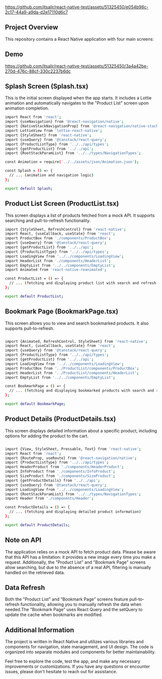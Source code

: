 
https://github.com/itsalir/react-native-test/assets/51325450/e054b98c-2c17-44a9-a9da-d2e17110d6c7
## Project Overview
This repository contains a React Native application with four main screens:

## Demo





https://github.com/itsalir/react-native-test/assets/51325450/3a4a42be-270d-476c-88cf-330c2237b6dc






## Splash Screen (Splash.tsx)
This is the initial screen displayed when the app starts. It includes a Lottie animation and automatically navigates to the "Product List" screen upon animation completion.



```bash
import React from 'react';
import {useNavigation} from '@react-navigation/native';
import {NativeStackNavigationProp} from '@react-navigation/native-stack';
import LottieView from 'lottie-react-native';
import {StyleSheet} from 'react-native';
import {useQuery} from '@tanstack/react-query';
import {ProductListType} from '../../api/types';
import {getProductList} from '../../api';
import {RootStackParamList} from '../../types/NavigationTypes';

const Animation = require('../../assets/json/Animation.json');

const Splash = () => {
  // ... (animation and navigation logic)
};

export default Splash;
```
## Product List Screen (ProductList.tsx)
This screen displays a list of products fetched from a mock API. It supports searching and pull-to-refresh functionality.

```bash
import {StyleSheet, RefreshControl} from 'react-native';
import React, {useCallback, useState} from 'react';
import ProductBox from './components/ProductBox';
import {useQuery} from '@tanstack/react-query';
import {getProductList} from '../../api';
import {ProductListType} from '../../api/types';
import LoadingView from '../../components/LoadingView';
import HeaderList from './components/HeaderList';
import EmptyList from '../../components/EmptyList';
import Animated from 'react-native-reanimated';

const ProductList = () => {
  // ... (fetching and displaying product list with search and refresh functionality)
};

export default ProductList;
```

## Bookmark Page (BookmarkPage.tsx)
This screen allows you to view and search bookmarked products. It also supports pull-to-refresh.

```bash

import {Animated, RefreshControl, StyleSheet} from 'react-native';
import React, {useCallback, useState} from 'react';
import {useQuery} from '@tanstack/react-query';
import {ProductListType} from '../../api/types';
import {getProductList} from '../../api';
import LoadingView from '../../components/LoadingView';
import ProductBox from '../ProductList/components/ProductBox';
import HeaderList from '../ProductList/components/HeaderList';
import EmptyList from '../../components/EmptyList';

const BookmarkPage = () => {
  // ... (fetching and displaying bookmarked products with search and refresh functionality)
};

export default BookmarkPage;
```

## Product Details (ProductDetails.tsx)
This screen displays detailed information about a specific product, including options for adding the product to the cart.

```bash

import {View, StyleSheet, Pressable, Text} from 'react-native';
import React from 'react';
import {RouteProp, useRoute} from '@react-navigation/native';
import {ProductListType} from '../../api/types';
import HeaderProduct from './components/HeaderProduct';
import InfoProduct from './components/InfoProduct';
import SizeProduct from './components/SizeProduct';
import {getProductDetails} from '../../api';
import {useQuery} from '@tanstack/react-query';
import LoadingView from '../../components/LoadingView';
import {RootStackParamList} from '../../types/NavigationTypes';
import Header from './components/Header';

const ProductDetails = () => {
  // ... (fetching and displaying detailed product information)
};

export default ProductDetails;
```


## Note on API
The application relies on a mock API to fetch product data. Please be aware that this API has a limitation: it provides a new image every time you make a request. Additionally, the "Product List" and "Bookmark Page" screens allow searching, but due to the absence of a real API, filtering is manually handled on the retrieved data.

## Data Refresh
Both the "Product List" and "Bookmark Page" screens feature pull-to-refresh functionality, allowing you to manually refresh the data when needed.The "Bookmark Page" uses React Query and the setQuery  to update the cache when bookmarks are modified.

## Additional Information
The project is written in React Native and utilizes various libraries and components for navigation, state management, and UI design. The code is organized into separate modules and components for better maintainability.

Feel free to explore the code, test the app, and make any necessary improvements or customizations. If you have any questions or encounter issues, please don't hesitate to reach out for assistance.










